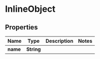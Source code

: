 

# InlineObject

## Properties

Name | Type | Description | Notes
------------ | ------------- | ------------- | -------------
**name** | **String** |  | 




